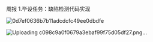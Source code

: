 周报
1.毕设任务：缺陷检测代码实现

![0d7ef0636b7b11adcdcfc49ee0dbdfe](https://github.com/user-attachments/assets/483e467d-66c8-4030-92db-60d6a61c5a95)
  
![Uploading c098c9a0f0679a3ebaf99f75d05df27.png…]()


